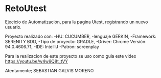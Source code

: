 # RetoUtest

Ejecicio de Automatización, para la pagina Utest, registrando un nuevo usuario.

Proyecto realizado con:
      -HU: CUCUMBER, 
      -lenguaje GERKIN, 
      -Framework: SERENITY BDD,
      -Tipo de proyecto: GRADLE,
      -Driver: Chrome Versión 94.0.4606.71, 
      -IDE: IntelliJ 
      -Patron: screenplay
      
      
      

Para la realizacion de este proyecto se uso como guia este video https://youtu.be/w4w6Q8t_tVY


Atentamente; SEBASTIAN GALVIS MORENO 

